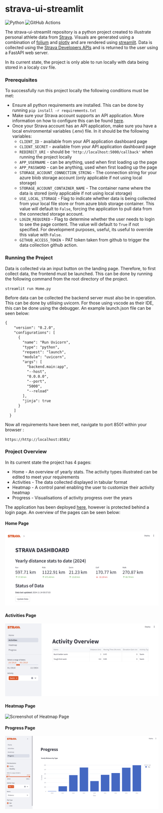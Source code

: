 # strava-ui-streamlit

![Python](https://img.shields.io/badge/python-3670A0?style=for-the-badge&logo=python&logoColor=ffdd54)
![GitHub Actions](https://img.shields.io/badge/github%20actions-%232671E5.svg?style=for-the-badge&logo=githubactions&logoColor=white)

The strava-ui-streamlit repository is a python project created to illustrate personal athlete data from [Strava](https://www.strava.com/). Visuals are generated using a combination of [folium](https://python-visualization.github.io/folium/) and [plotly](https://plotly.com/python/) and are rendered using [streamlit](https://streamlit.io/). Data is collected using the [Strava Developers APIs](https://developers.strava.com/docs/reference/) and is returned to the user using a FastAPI web server. 

In its current state, the project is only able to run locally with data being stored in a localy csv file. 

### Prerequisites

To successfully run this project locally the following conditions must be met:

- Ensure all python requirements are installed. This can be done by running `pip install -r requirements.txt`
- Make sure your Strava account supports an API application. More information on how to configure this can be found [here](https://developers.strava.com/).
- Once your Strava account has an API application, make sure you have a local environmental variables (.env) file. In it should be the following variables:
    - `CLIENT_ID` - available from your API application dashboard page
    - `CLIENT_SECRET` - available from your API application dashboard page
    - `REDIRECT_URI` - should be `'http://localhost:5000/callback'` when running the project locally
    - `APP_USERNAME` - can be anything, used when first loading up the page
    - `APP_PASSWORD` - can be anything, used when first loading up the page
    - `STORAGE_ACCOUNT_CONNECTION_STRING` - The connection string for your azure blob storage account (only applicable if not using local storage)
    - `STORAGE_ACCOUNT_CONTAINER_NAME` - The container name where the data is stored (only applicable if not using local storage)
    - `USE_LOCAL_STORAGE` - Flag to indicate whether data is being collected from your local file store or from azure blob storage container. This value will default to `False`, forcing the application to pull data from the connected storage account.
    - `LOGIN_REQUIRED` - Flag to determine whether the user needs to login to see the page content. The value will default to `True` if not specified. For development purposes, useful, its useful to override this value with `False`.
    - `GITHUB_ACCESS_TOKEN` - PAT token taken from github to trigger the data collection github action.  

### Running the Project

Data is collected via an input button on the landing page. Therefore, to first collect data, the frontend must be launched. This can be done by running the following command from the root directory of the project.

`streamlit run Home.py`

Before data can be collected the backend server must also be in operation. This can be done by utilising uvicorn. For those using vscode as their IDE, this can be done using the debugger. An example launch.json file can be seen below:

```
{
    "version": "0.2.0",
    "configurations": [
      {
        "name": "Run Uvicorn",
        "type": "python",
        "request": "launch",
        "module": "uvicorn",
        "args": [
          "backend.main:app",
          "--host",
          "0.0.0.0",
          "--port",
          "5000",
          "--reload"
        ],
        "jinja": true
      }
    ]
  }
```

Now all requirements have been met, navigate to port 8501 within your browser : 

`https://http://localhost:8501/`

### Project Overview

In its current state the project has 4 pages:

- Home - An overview of yearly stats. The activity types illustrated can be edited to meet your requirements
- Activities - The data collected displayed in tabular format
- Heatmap - A control panel enabling the user to customize their activity heatmap
- Progress - Visualisations of activity progress over the years

The application has been deployed [here](strava-streamlit-frontend.azurewebsites.net), however is protected behind a login page. An overview of the pages can be seen below:

#### Home Page

![Screenshot of Home Page](assets/home_page.png?raw=true "Home Page")

#### Activities Page

![Screenshot of Activity Page](assets/activities_page.png?raw=true "Activity Page")

#### Heatmap Page

![Screenshot of Heatmap Page](assets/heatmap_page.pngraw=true "Heatmap Page")

#### Progress Page

![Screenshot of Progress Page](assets/progress_page.png?raw=true "Progress Page")
